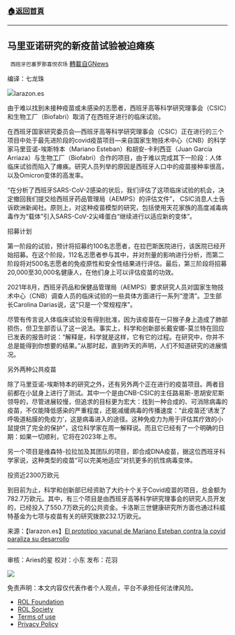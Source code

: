 ###  [:house:返回首頁](https://github.com/ourhimalayas/txt)
---


## 马里亚诺研究的新疫苗试验被迫瘫痪
` 西班牙巴塞罗那喜悦农场` [轉載自GNews](https://gnews.org/zh-hans/2176984/)

编译：七龙珠

![](https://assets.gnews.org/wp-content/uploads/2022/03/image-1824-edited.png)larazon.es

由于难以找到未接种疫苗或未感染的志愿者，西班牙高等科学研究理事会（CSIC）和生物工厂（Biofabri）取消了在西班牙进行的临床试验。

在西班牙国家研究委员会—西班牙高等科学研究理事会（CSIC）正在进行的三个项目中处于最先进阶段的covid疫苗项目—来自国家生物技术中心（CNB）的科学家马里亚诺-埃斯特本（Mariano Esteban）和胡安-卡利西亚（Juan García Arriaza）与生物工厂（Biofabri）合作的项目，由于难以完成其下一阶段：人体临床试验而陷入了瘫痪。研究人员列举的原因是西班牙人口中的疫苗接种率很高，以及Omicron变体的高发率。

“在分析了西班牙SARS-CoV-2感染的状后，我们评估了这项临床试验的机会，决定撤回我们提交给西班牙药品管理局（AEMPS）的评估文件”， CSIC消息人士告诉欧洲新闻社。原则上，对这种疫苗模型的研究，包括使用天花家族的高度减毒病毒作为“载体”引入SARS-CoV-2尖峰蛋白“继续进行以适应新的变体”。

招募计划

第一阶段的试验，预计将招募约100名志愿者，在拉巴斯医院进行，该医院已经开始招募。在这个阶段，112名志愿者参与其中，并对剂量的影响进行分析，而第二阶段将对500名志愿者的免疫原性和安全性结果进行评估。最后，第三阶段将招募20,000至30,000名健康人，在他们身上可以评估疫苗的功效。

2021年8月，西班牙药品和保健品管理局（AEMPS）要求研究人员对国家生物技术中心（CNB）调查人员的临床试验的一些具体方面进行一系列“澄清”。卫生部长Carolina Darias说，这“只是一个常规程序”。

尽管有传言说人体临床试验没有得到批准，因为该疫苗在一只猴子身上造成了肺部损伤，但卫生部否认了这一说法。事实上，科学和创新部长戴安娜-莫兰特在回应已发表的报告时说：“解释是，科学就是这样，它有它的过程。在研究中，你并不总是能得到你想要的结果。”从那时起，直到昨天的声明，人们不知道研究的进展情况。

另外两种公共疫苗

除了马里亚诺-埃斯特本的研究之外，还有另外两个正在进行的疫苗项目。两者目前都在小鼠身上进行了测试。其中一个是由CNB-CSIC的主任路易斯-恩胡安尼斯领导的，尽管进展较慢，但追求的目标更为宏大：找到一种合成的、可消除病毒的疫苗，不仅能降低感染的严重程度，还能减缓病毒的传播速度：“此疫苗还‘诱发了呼吸道粘膜的免疫力’，这是病毒进入的途径。这种免疫力为用于评估其疗效的小鼠提供了完全的保护”，这位科学家在周一解释说。而且它已经有了一个明确的日期：如果一切顺利，它将在2023年上市。

另一个项目是维森特-拉拉加及其团队的项目，即合成DNA疫苗，据这位西班牙科学家说，这种类型的疫苗“可以完美地适应”对抗更多的抗性病毒变体。

投资近2300万欧元

到目前为止，科学和创新部已经资助了大约十个关于Covid疫苗的项目，总金额为782.7万欧元。其中，有三个项目是由西班牙高等科学研究理事会的研究人员开发的，已经投入了550.7万欧元的公共资金。卡洛斯三世健康研究所方面也通过科威特基金为七项与疫苗有关的研究拨款232.1万欧元。

来源：【larazon.es】[El prototipo vacunal de Mariano Esteban contra la covid paraliza su desarrollo](https://www.larazon.es/sociedad/20220315/bsegx3wdlnhvneakiifkjyztwi.html)

* * *

审核：Aries的星
校对：小东
发布：花羽

![](https://assets.gnews.org/wp-content/uploads/2022/03/西喜-10.jpeg)

 

免责声明：本文内容仅代表作者个人观点，平台不承担任何法律风险。

- [ROL Foundation](https://rolfoundation.org/)
- [ROL Society](https://rolsociety.org/)
- [Terms of use](https://gnews.org/terms-of-use-3/)
- [Privacy Policy](https://gnews.org/privacy-policy/)
